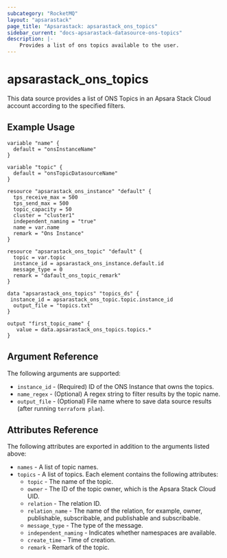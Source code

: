 ```yaml
---
subcategory: "RocketMQ"
layout: "apsarastack"
page_title: "Apsarastack: apsarastack_ons_topics"
sidebar_current: "docs-apsarastack-datasource-ons-topics"
description: |-
    Provides a list of ons topics available to the user.
---
```


# apsarastack\_ons\_topics

This data source provides a list of ONS Topics in an Apsara Stack Cloud account according to the specified filters.



## Example Usage

```
variable "name" {
  default = "onsInstanceName"
}

variable "topic" {
  default = "onsTopicDatasourceName"
}

resource "apsarastack_ons_instance" "default" {
  tps_receive_max = 500
  tps_send_max = 500
  topic_capacity = 50
  cluster = "cluster1"
  independent_naming = "true"
  name = var.name
  remark = "Ons Instance"
}

resource "apsarastack_ons_topic" "default" {
  topic = var.topic
  instance_id = apsarastack_ons_instance.default.id
  message_type = 0
  remark = "dafault_ons_topic_remark"
}

data "apsarastack_ons_topics" "topics_ds" {
 instance_id = apsarastack_ons_topic.topic.instance_id
  output_file = "topics.txt"
}

output "first_topic_name" {
   value = data.apsarastack_ons_topics.topics.*
}

```

## Argument Reference

The following arguments are supported:

* `instance_id` - (Required) ID of the ONS Instance that owns the topics.
* `name_regex` - (Optional) A regex string to filter results by the topic name. 
* `output_file` - (Optional) File name where to save data source results (after running `terraform plan`).

## Attributes Reference

The following attributes are exported in addition to the arguments listed above:

* `names` - A list of topic names.
* `topics` - A list of topics. Each element contains the following attributes:
  * `topic` - The name of the topic.
  * `owner` - The ID of the topic owner, which is the Apsara Stack Cloud UID.
  * `relation` - The relation ID. 
  * `relation_name` - The name of the relation, for example, owner, publishable, subscribable, and publishable and subscribable.
  * `message_type` - The type of the message.
  * `independent_naming` - Indicates whether namespaces are available. 
  * `create_time` - Time of creation.
  * `remark` - Remark of the topic.
